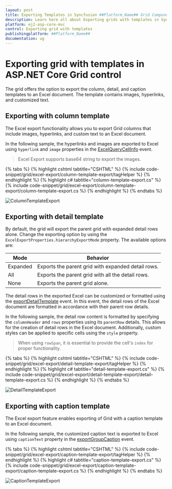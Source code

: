 ```yaml
---
layout: post
title: Exporting Templates in Syncfusion ##Platform_Name## Grid Component
description: Learn here all about Exporting grids with templates in Syncfusion ##Platform_Name## Grid component of Syncfusion Essential JS 2 and more.
platform: ej2-asp-core-mvc
control: Exporting grid with templates
publishingplatform: ##Platform_Name##
documentation: ug
---
```


# Exporting grid with templates in ASP.NET Core Grid control

The grid offers the option to export the column, detail, and caption templates to an Excel document. The template contains images, hyperlinks, and customized text.

## Exporting with column template

The Excel export functionality allows you to export Grid columns that include images, hyperlinks, and custom text to an Excel document.

In the following sample, the hyperlinks and images are exported to Excel using `hyperlink` and `image` properties in the [ExcelQueryCellInfo](https://help.syncfusion.com/cr/aspnetcore-js2/Syncfusion.EJ2.Grids.Grid.html#Syncfusion_EJ2_Grids_Grid_ExcelQueryCellInfo) event.

> Excel Export supports base64 string to export the images.

{% tabs %}
{% highlight cshtml tabtitle="CSHTML" %}
{% include code-snippet/grid/excel-export/column-template-export/tagHelper %}
{% endhighlight %}
{% highlight c# tabtitle="column-template-export.cs" %}
{% include code-snippet/grid/excel-export/column-template-export/column-template-export.cs %}
{% endhighlight %}
{% endtabs %}

![ColumnTemplateExport](../images/colTemp_excel_expt.gif)

## Exporting with detail template

By default, the grid will export the parent grid with expanded detail rows alone. Change the exporting option by using the `ExcelExportProperties.hierarchyExportMode` property. The available options are:

| Mode     | Behavior    |
|----------|-------------|
| Expanded | Exports the parent grid with expanded detail rows. |
| All      | Exports the parent grid with all the detail rows. |
| None     | Exports the parent grid alone. |

The detail rows in the exported Excel can be customized or formatted using the [exportDetailTemplate](https://help.syncfusion.com/cr/aspnetcore-js2/Syncfusion.EJ2.Grids.Grid.html#Syncfusion_EJ2_Grids_Grid_ExportDetailTemplate) event. In this event, the detail rows of the Excel document are formatted in accordance with their parent row details.

In the following sample, the detail row content is formatted by specifying the `columnHeader` and `rows` properties using its `parentRow` details. This allows for the creation of detail rows in the Excel document. Additionally, custom styles can be applied to specific cells using the `style` property.

> When using `rowSpan`, it is essential to provide the cell's `index` for proper functionality.

{% tabs %}
{% highlight cshtml tabtitle="CSHTML" %}
{% include code-snippet/grid/excel-export/detail-template-export/tagHelper %}
{% endhighlight %}
{% highlight c# tabtitle="detail-template-export.cs" %}
{% include code-snippet/grid/excel-export/detail-template-export/detail-template-export.cs %}
{% endhighlight %}
{% endtabs %}

![DetailTemplateExport](../images/detailTemp_excel_expt.gif)

## Exporting with caption template

The Excel export feature enables exporting of Grid with a caption template to an Excel document.

In the following sample, the customized caption text is exported to Excel using `captionText` property in the [exportGroupCaption](https://help.syncfusion.com/cr/aspnetcore-js2/Syncfusion.EJ2.Grids.Grid.html#Syncfusion_EJ2_Grids_Grid_ExportGroupCaption) event.

{% tabs %}
{% highlight cshtml tabtitle="CSHTML" %}
{% include code-snippet/grid/excel-export/caption-template-export/tagHelper %}
{% endhighlight %}
{% highlight c# tabtitle="caption-template-export.cs" %}
{% include code-snippet/grid/excel-export/caption-template-export/caption-template-export.cs %}
{% endhighlight %}
{% endtabs %}

![CaptionTemplateExport](../images/captionTemp_excel_expt.gif)